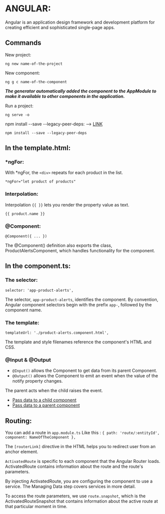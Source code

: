 # ANGULAR:

Angular is an application design framework and development platform for creating efficient and sophisticated single-page apps.

## Commands

New project:

```
ng new name-of-the-project
```
New component:

```
ng g c name-of-the-component
```
***The generator automatically added the component to the AppModule to make it available to other components in the application.***


Run a project:

```
ng serve -o
```

npm install --save --legacy-peer-deps: 
--> [LINK](https://stackoverflow.com/questions/66239691/what-does-npm-install-legacy-peer-deps-do-exactly-when-is-it-recommended-wh)
```
npm install --save --legacy-peer-deps
```

## In the template.html:
### *ngFor:

With *ngFor, the ```<div>``` repeats for each product in the list.

```
*ngFor="let product of products"
```

### Interpolation: 

 Interpolation ```{{ }}``` lets you render the property value as text.

```
{{ product.name }}
```

### @Component:

```
@Component({ ... })
```

The @Component() definition also exports the class, ProductAlertsComponent, which handles functionality for the component.

## In the component.ts:

### The selector: 

```
selector: 'app-product-alerts',
```

The selector, ```app-product-alerts```, identifies the component. 
By convention, Angular component selectors begin with the prefix ```app-```, followed by the component name.

### The template:

```
templateUrl: './product-alerts.component.html',
```

The template and style filenames reference the component's HTML and CSS.

### @Input & @Output

- ```@Input()``` allows the Component to get data from its parent Component.
- ```@Output()``` allows the Component to emit an event when the value of the notify property changes.

 The parent acts when the child raises the event.

- [Pass data to a child component](https://angular.io/start#pass-data-to-a-child-component)
- [Pass data to a parent component](https://angular.io/start#pass-data-to-a-parent-component)

## Routing:

You can add a route in ```app.module.ts```
Like this : ```{ path: 'route/:entityId', component: NameOfTheComponent },```

The ```[routerLink]``` directive in the HTML helps you to redirect user from an anchor element.

```ActivatedRoute``` is specific to each component that the Angular Router loads. 
ActivatedRoute contains information about the route and the route's parameters.

By injecting ActivatedRoute, you are configuring the component to use a service. The Managing Data step covers services in more detail.

 To access the route parameters, we use ```route.snapshot```, which is the ActivatedRouteSnapshot that contains information about the active route at that particular moment in time.

